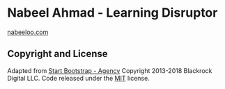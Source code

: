 # Nabeel Ahmad - Learning Disruptor

[nabeeloo.com](http://nabeeloo.com)

## Copyright and License
Adapted from [Start Bootstrap - Agency](https://startbootstrap.com/template-overviews/agency/)
Copyright 2013-2018 Blackrock Digital LLC. Code released under the [MIT](https://github.com/BlackrockDigital/startbootstrap-agency/blob/gh-pages/LICENSE) license.
